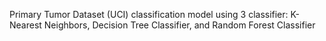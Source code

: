 Primary Tumor Dataset (UCI) classification model using 3 classifier: K-Nearest Neighbors, Decision Tree Classifier, and Random Forest Classifier
